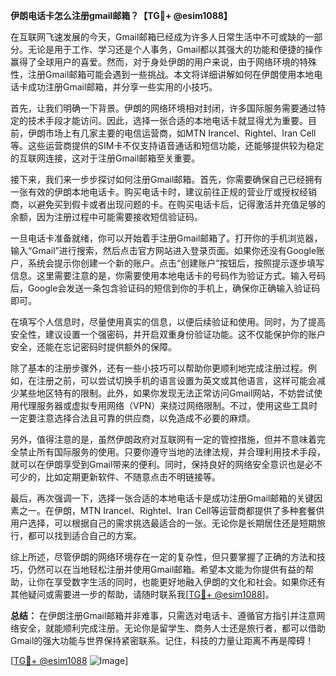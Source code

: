 **伊朗电话卡怎么注册gmail邮箱？【TG💪+ @esim1088】**

在互联网飞速发展的今天，Gmail邮箱已经成为许多人日常生活中不可或缺的一部分。无论是用于工作、学习还是个人事务，Gmail都以其强大的功能和便捷的操作赢得了全球用户的喜爱。然而，对于身处伊朗的用户来说，由于网络环境的特殊性，注册Gmail邮箱可能会遇到一些挑战。本文将详细讲解如何在伊朗使用本地电话卡成功注册Gmail邮箱，并分享一些实用的小技巧。

首先，让我们明确一下背景。伊朗的网络环境相对封闭，许多国际服务需要通过特定的技术手段才能访问。因此，选择一张合适的本地电话卡就显得尤为重要。目前，伊朗市场上有几家主要的电信运营商，如MTN Irancel、Rightel、Iran Cell等。这些运营商提供的SIM卡不仅支持语音通话和短信功能，还能够提供较为稳定的互联网连接，这对于注册Gmail邮箱至关重要。

接下来，我们来一步步探讨如何注册Gmail邮箱。首先，你需要确保自己已经拥有一张有效的伊朗本地电话卡。购买电话卡时，建议前往正规的营业厅或授权经销商，以避免买到假卡或者出现问题的卡。在购买电话卡后，记得激活并充值足够的余额，因为注册过程中可能需要接收短信验证码。

一旦电话卡准备就绪，你可以开始着手注册Gmail邮箱了。打开你的手机浏览器，输入“Gmail”进行搜索，然后点击官方网站进入登录页面。如果你还没有Google账户，系统会提示你创建一个新的账户。点击“创建账户”按钮后，按照提示逐步填写信息。这里需要注意的是，你需要使用本地电话卡的号码作为验证方式。输入号码后，Google会发送一条包含验证码的短信到你的手机上，确保你正确输入验证码即可。

在填写个人信息时，尽量使用真实的信息，以便后续验证和使用。同时，为了提高安全性，建议设置一个强密码，并开启双重身份验证功能。这不仅能保护你的账户安全，还能在忘记密码时提供额外的保障。

除了基本的注册步骤外，还有一些小技巧可以帮助你更顺利地完成注册过程。例如，在注册之前，可以尝试切换手机的语言设置为英文或其他语言，这样可能会减少某些地区特有的限制。此外，如果你发现无法正常访问Gmail网站，不妨尝试使用代理服务器或虚拟专用网络（VPN）来绕过网络限制。不过，使用这些工具时一定要注意选择合法且可靠的供应商，以免造成不必要的麻烦。

另外，值得注意的是，虽然伊朗政府对互联网有一定的管控措施，但并不意味着完全禁止所有国际服务的使用。只要你遵守当地的法律法规，并合理利用技术手段，就可以在伊朗享受到Gmail带来的便利。同时，保持良好的网络安全意识也是必不可少的，比如定期更新软件、不随意点击不明链接等。

最后，再次强调一下，选择一张合适的本地电话卡是成功注册Gmail邮箱的关键因素之一。在伊朗，MTN Irancel、Rightel、Iran Cell等运营商都提供了多种套餐供用户选择，可以根据自己的需求挑选最适合的一张。无论你是长期居住还是短期旅行，都可以找到适合自己的方案。

综上所述，尽管伊朗的网络环境存在一定的复杂性，但只要掌握了正确的方法和技巧，仍然可以在当地轻松注册并使用Gmail邮箱。希望本文能为你提供有益的帮助，让你在享受数字生活的同时，也能更好地融入伊朗的文化和社会。如果你还有其他疑问或需要进一步的帮助，请随时联系我[[TG💪+ @esim1088](https://t.me/s/esim1088)]。

**总结：** 在伊朗注册Gmail邮箱并非难事，只需选对电话卡、遵循官方指引并注意网络安全，就能顺利完成注册。无论你是留学生、商务人士还是旅行者，都可以借助Gmail的强大功能与世界保持紧密联系。记住，科技的力量让距离不再是障碍！

[[TG💪+ @esim1088](https://t.me/s/esim1088) ![Image](https://i.postimg.cc/4NQfJmqS/Snipaste-2025-05-13-00-14-12.png)]
